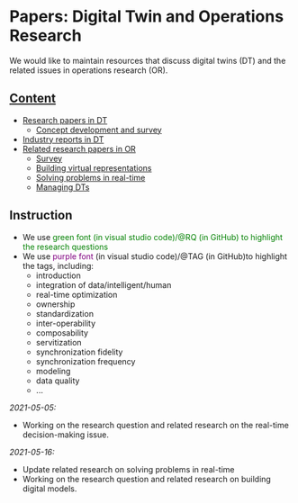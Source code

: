 # Papers: Digital Twin and Operations Research
We would like to maintain resources that discuss digital twins (DT) and the related issues in operations research (OR).

## [Content](#content)

- [Research papers in DT](/content/dt-paper.md)
	- [Concept development and survey](/content/dt-paper.md)
- [Industry reports in DT](/content/dt-paper.md)
- [Related research papers in OR](/content/or-survey.md)
	- [Survey](/content/or-survey.md)
	- [Building virtual representations](/content/or-virtual-representations.md)
	- [Solving problems in real-time](/content/or-realtime.md)
	- [Managing DTs](/content/or-managing-dt.md)

## Instruction
- We use <font color=green>green font (in visual studio code)/@RQ (in GitHub) to highlight the research questions</font>
- We use <font color=purple>purple font</font> (in visual studio code)/@TAG (in GitHub)to highlight the tags, including:
	- introduction
	- integration of data/intelligent/human
	- real-time optimization
	- ownership
	- standardization
	- inter-operability
	- composability
	- servitization
	- synchronization fidelity
	- synchronization frequency
	- modeling
	- data quality
	- ...

*2021-05-05:*
- Working on the research question and related research on the real-time decision-making issue.

*2021-05-16:*
- Update related research on solving problems in real-time
- Working on the research question and related research on building digital models.

